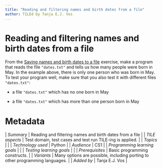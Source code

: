 ```yaml
---
title: "Reading and filtering names and birth dates from a file"
author: TILEd by Tanja E.J. Vos
...
```


# Reading and filtering names and birth dates from a file

From the [Saving names and birth dates to a file](exercises_for_first_year_courses/assignment-75.md) exercise, make a program that reads the file `"dates.txt"` and tells us how many people were born in May. In the example above, there is only one person who was born in May. To test your program well, make sure that you also test it with different
files `"dates.txt"`:

-   a file `"dates.txt"` which has no one born in May

-   a file `"dates.txt"` which has more than one person born in May


# Metadata

| *Summary*                     | Reading and filtering names and birth dates from a file |
| *TILE aspects*                | Test domain, test cases and test run TILE-ing is applied. |
| *Topics*                      |  |
| *Technology used*             | Python |
| *Audience*                    | CS1 |
| *Programming learning goals*  |  |
| *Testing learning goals*      |  |
| *Prerequisites*               | Basic programming constructs. |
| *Variants*                    | Many options are possible, including porting to other programming languages. | 
| *Added by*                    | Tanja E.J. Vos |   

